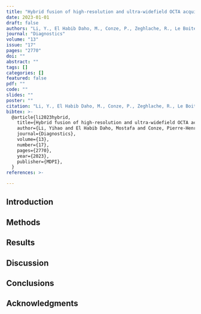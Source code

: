 ```yaml
---
title: "Hybrid fusion of high-resolution and ultra-widefield OCTA acquisitions for the automatic diagnosis of diabetic retinopathy"
date: 2023-01-01
draft: false
authors: "Li, Y., El Habib Daho, M., Conze, P., Zeghlache, R., Le Boité, H., Bonnin, S., Cosette, D., Magazzeni, S., Lay, B., Le Guilcher, A., & others"
journal: "Diagnostics"
volume: "13"
issue: "17"
pages: "2770"
doi: ""
abstract: ""
tags: []
categories: []
featured: false
pdf: ""
code: ""
slides: ""
poster: ""
citation: "Li, Y., El Habib Daho, M., Conze, P., Zeghlache, R., Le Boité, H., Bonnin, S., Cosette, D., Magazzeni, S., Lay, B., Le Guilcher, A., and others (2023). Hybrid fusion of high-resolution and ultra-widefield OCTA acquisitions for the automatic diagnosis of diabetic retinopathy. Diagnostics, 13(17), 2770."
bibtex: >-
  @article{li2023hybrid,
    title={Hybrid fusion of high-resolution and ultra-widefield OCTA acquisitions for the automatic diagnosis of diabetic retinopathy},
    author={Li, Yihao and El Habib Daho, Mostafa and Conze, Pierre-Henri and Zeghlache, Rachid and Le Boité, Hugo and Bonnin, Sophie and Cosette, Deborah and Magazzeni, Stephanie and Lay, Bruno and Le Guilcher, Alexandre and others},
    journal={Diagnostics},
    volume={13},
    number={17},
    pages={2770},
    year={2023},
    publisher={MDPI},
  }
references: >-

---
```


## Introduction

## Methods

## Results

## Discussion

## Conclusions

## Acknowledgments
